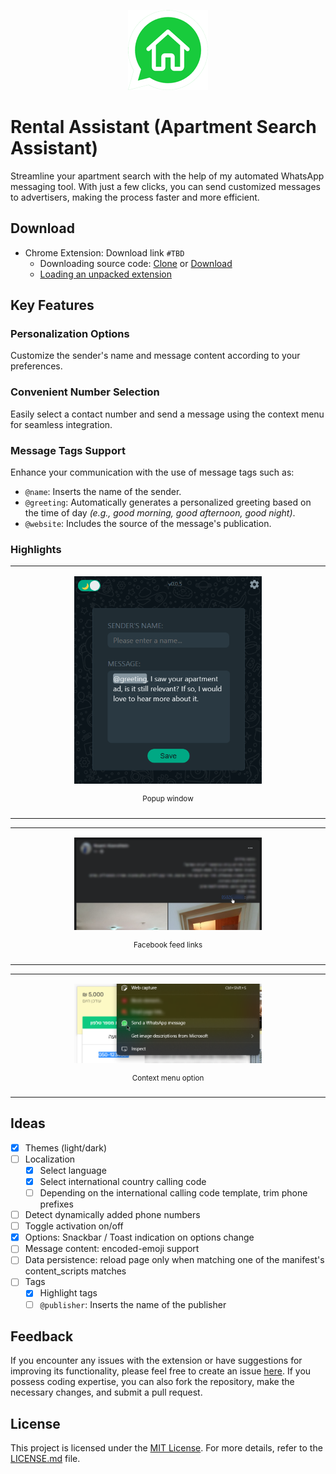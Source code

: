 <p align="center">
  <img src="https://raw.githubusercontent.com/E-RELevant/rental-assistant/main/resources/icons/128.png">
</p>

# Rental Assistant (Apartment Search Assistant)

Streamline your apartment search with the help of my automated WhatsApp messaging tool. With just a few clicks, you can send customized messages to advertisers, making the process faster and more efficient.

## Download

- Chrome Extension: Download link `#TBD`
  - Downloading source code: [Clone](https://docs.github.com/en/repositories/creating-and-managing-repositories/cloning-a-repository) or [Download](https://docs.github.com/en/repositories/working-with-files/using-files/downloading-source-code-archives#downloading-source-code-archives)
  - [Loading an unpacked extension](https://developer.chrome.com/docs/extensions/mv3/getstarted/development-basics/#load-unpacked)

## Key Features

### Personalization Options

Customize the sender's name and message content according to your preferences.

### Convenient Number Selection

Easily select a contact number and send a message using the context menu for seamless integration.

### Message Tags Support

Enhance your communication with the use of message tags such as:

- `@name`: Inserts the name of the sender.
- `@greeting`: Automatically generates a personalized greeting based on the time of day _(e.g., good morning, good afternoon, good night)_.
- `@website`: Includes the source of the message's publication.

### Highlights

<table>
 <tr>
  <td width="550">
   <div align="center">
    <p>
     <img src="https://raw.githubusercontent.com/E-RELevant/rental-assistant/main/resources/img/examples/popup.png" width="300" alt="popup window">
    </p>
    <p>
     <sup>Popup window</sup>
    </p>
     </div>
  </td>
 </tr>
</table>
<table>
 <tr>
  <td width="550">
   <div align="center">
    <p>
     <img src="https://raw.githubusercontent.com/E-RELevant/rental-assistant/main/resources/img/examples/facebook-link.png" width="300" alt="facebook links">
    </p>
    <p>
     <sup>Facebook feed links</sup>
    </p>
     </div>
  </td>
 </tr>
</table>
<table>
 <tr>
  <td width="550">
   <div align="center">
    <p>
     <img src="https://raw.githubusercontent.com/E-RELevant/rental-assistant/main/resources/img/examples/context-menu.png" width="300" alt="context menu markup">
    </p>
    <p>
     <sup>Context menu option</sup>
    </p>
     </div>
  </td>
 </tr>
</table>

## Ideas

- [x] Themes (light/dark)
- [ ] Localization
  - [x] Select language
  - [x] Select international country calling code
  - [ ] Depending on the international calling code template, trim phone prefixes
- [ ] Detect dynamically added phone numbers
- [ ] Toggle activation on/off
- [x] Options: Snackbar / Toast indication on options change
- [ ] Message content: encoded-emoji support
- [ ] Data persistence: reload page only when matching one of the manifest's content_scripts matches
- [ ] Tags
  - [x] Highlight tags
  - [ ] `@publisher`: Inserts the name of the publisher

## Feedback

If you encounter any issues with the extension or have suggestions for improving its functionality, please feel free to create an issue [here](https://github.com/erel-adoni/apartment-search-assistant/issues). If you possess coding expertise, you can also fork the repository, make the necessary changes, and submit a pull request.

## License

This project is licensed under the [MIT License](https://en.wikipedia.org/wiki/MIT_License). For more details, refer to the [LICENSE.md](LICENSE.md) file.
